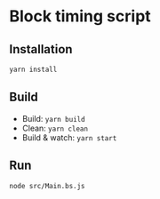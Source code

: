 # Block timing script

## Installation

```sh
yarn install
```

## Build

- Build: `yarn build`
- Clean: `yarn clean`
- Build & watch: `yarn start`

## Run

```sh
node src/Main.bs.js
```
